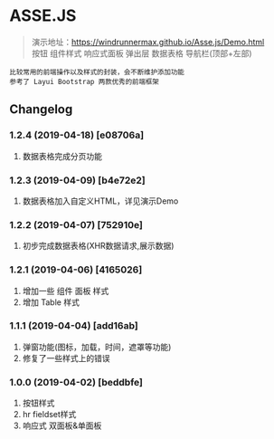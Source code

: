 # ASSE.JS
>演示地址：https://windrunnermax.github.io/Asse.js/Demo.html  
> 按钮 组件样式 响应式面板 弹出层 数据表格 导航栏(顶部+左部)
```
比较常用的前端操作以及样式的封装，会不断维护添加功能  
参考了 Layui Bootstrap 两款优秀的前端框架
```

## Changelog

### 1.2.4 (2019-04-18) [e08706a]
1. 数据表格完成分页功能

### 1.2.3 (2019-04-09) [b4e72e2]
1. 数据表格加入自定义HTML，详见演示Demo

### 1.2.2 (2019-04-07) [752910e]
1. 初步完成数据表格(XHR数据请求,展示数据)

### 1.2.1 (2019-04-06) [4165026] 
1. 增加一些 组件 面板 样式
2. 增加 Table 样式

### 1.1.1 (2019-04-04) [add16ab] 
1. 弹窗功能(图标，加载，时间，遮罩等功能)
2. 修复了一些样式上的错误

### 1.0.0 (2019-04-02) [beddbfe] 
1. 按钮样式 
2. hr fieldset样式
3. 响应式 双面板&单面板
